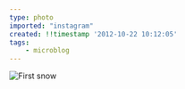 ```yaml
---
type: photo
imported: "instagram"
created: !!timestamp '2012-10-22 10:12:05'
tags:
    - microblog
---
```

![First snow](/media/images/photos/2012/10/fa6e249cf20d5940152fc0bf43510be8.jpg)

